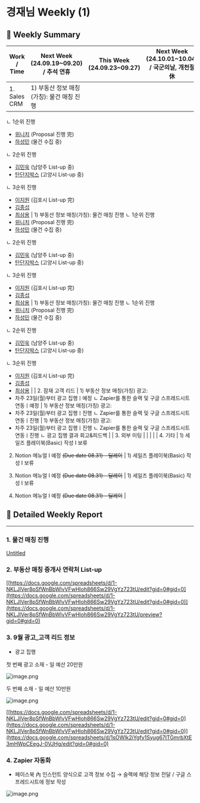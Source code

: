 # 경재님 Weekly (1)

## 📍 Weekly Summary

| Work / Time | Next Week (24.09.19~09.20) / 추석 연휴 | This Week (24.09.23~09.27) | Next Week (24.10.01~10.04) / 국군의날, 개천절 休 |
| --- | --- | --- | --- |
| 1. Sales CRM | 1) 부동산 정보 매칭(가칭): 물건 매칭 진행
 ㄴ 1순위 진행
- [위니치](%E1%84%8B%E1%85%B1%E1%84%82%E1%85%B5%E1%84%8E%E1%85%B5%2056bdd84430ce4f8e91500bb57f51024f.md) (Proposal 진행 完)
- [하성민](%E1%84%92%E1%85%A1%E1%84%89%E1%85%A5%E1%86%BC%E1%84%86%E1%85%B5%E1%86%AB%2075f2ce683a2745068793ec246813b276.md) (물건 수집 중)

 ㄴ 2순위 진행
- [김민욱](%E1%84%80%E1%85%B5%E1%86%B7%E1%84%86%E1%85%B5%E1%86%AB%E1%84%8B%E1%85%AE%E1%86%A8%2054d6627b01bd401685c04d582cb36c66.md) (남양주 List-up 중)
- [탄단지박스](%E1%84%90%E1%85%A1%E1%86%AB%E1%84%83%E1%85%A1%E1%86%AB%E1%84%8C%E1%85%B5%E1%84%87%E1%85%A1%E1%86%A8%E1%84%89%E1%85%B3%202d8ba24e75414472952a88609b997a09.md) (고양시 List-up 중)

 ㄴ 3순위 진행
- [이지원](%E1%84%8B%E1%85%B5%E1%84%8C%E1%85%B5%E1%84%8B%E1%85%AF%E1%86%AB%20ec4d45ab16a94fceae22b652ad8b5b03.md) (김포시 List-up 完)
- [김종섭](%E1%84%80%E1%85%B5%E1%86%B7%E1%84%8C%E1%85%A9%E1%86%BC%E1%84%89%E1%85%A5%E1%86%B8%20324a6274fa174b1983c95008cc1d91c8.md) 
- [최삼용](%E1%84%8E%E1%85%AC%E1%84%89%E1%85%A1%E1%86%B7%E1%84%8B%E1%85%AD%E1%86%BC%2063bfbae6d225423681f4e822da35f2f6.md)  | 1) 부동산 정보 매칭(가칭): 물건 매칭 진행
 ㄴ 1순위 진행
- [위니치](%E1%84%8B%E1%85%B1%E1%84%82%E1%85%B5%E1%84%8E%E1%85%B5%2056bdd84430ce4f8e91500bb57f51024f.md) (Proposal 진행 完)
- [하성민](%E1%84%92%E1%85%A1%E1%84%89%E1%85%A5%E1%86%BC%E1%84%86%E1%85%B5%E1%86%AB%2075f2ce683a2745068793ec246813b276.md) (물건 수집 중)

 ㄴ 2순위 진행
- [김민욱](%E1%84%80%E1%85%B5%E1%86%B7%E1%84%86%E1%85%B5%E1%86%AB%E1%84%8B%E1%85%AE%E1%86%A8%2054d6627b01bd401685c04d582cb36c66.md) (남양주 List-up 중)
- [탄단지박스](%E1%84%90%E1%85%A1%E1%86%AB%E1%84%83%E1%85%A1%E1%86%AB%E1%84%8C%E1%85%B5%E1%84%87%E1%85%A1%E1%86%A8%E1%84%89%E1%85%B3%202d8ba24e75414472952a88609b997a09.md) (고양시 List-up 중)

 ㄴ 3순위 진행
- [이지원](%E1%84%8B%E1%85%B5%E1%84%8C%E1%85%B5%E1%84%8B%E1%85%AF%E1%86%AB%20ec4d45ab16a94fceae22b652ad8b5b03.md) (김포시 List-up 完)
- [김종섭](%E1%84%80%E1%85%B5%E1%86%B7%E1%84%8C%E1%85%A9%E1%86%BC%E1%84%89%E1%85%A5%E1%86%B8%20324a6274fa174b1983c95008cc1d91c8.md) 
- [최삼용](%E1%84%8E%E1%85%AC%E1%84%89%E1%85%A1%E1%86%B7%E1%84%8B%E1%85%AD%E1%86%BC%2063bfbae6d225423681f4e822da35f2f6.md)  | 1) 부동산 정보 매칭(가칭): 물건 매칭 진행
 ㄴ 1순위 진행
- [위니치](%E1%84%8B%E1%85%B1%E1%84%82%E1%85%B5%E1%84%8E%E1%85%B5%2056bdd84430ce4f8e91500bb57f51024f.md) (Proposal 진행 完)
- [하성민](%E1%84%92%E1%85%A1%E1%84%89%E1%85%A5%E1%86%BC%E1%84%86%E1%85%B5%E1%86%AB%2075f2ce683a2745068793ec246813b276.md) (물건 수집 중)

 ㄴ 2순위 진행
- [김민욱](%E1%84%80%E1%85%B5%E1%86%B7%E1%84%86%E1%85%B5%E1%86%AB%E1%84%8B%E1%85%AE%E1%86%A8%2054d6627b01bd401685c04d582cb36c66.md) (남양주 List-up 중)
- [탄단지박스](%E1%84%90%E1%85%A1%E1%86%AB%E1%84%83%E1%85%A1%E1%86%AB%E1%84%8C%E1%85%B5%E1%84%87%E1%85%A1%E1%86%A8%E1%84%89%E1%85%B3%202d8ba24e75414472952a88609b997a09.md) (고양시 List-up 중)

 ㄴ 3순위 진행
- [이지원](%E1%84%8B%E1%85%B5%E1%84%8C%E1%85%B5%E1%84%8B%E1%85%AF%E1%86%AB%20ec4d45ab16a94fceae22b652ad8b5b03.md) (김포시 List-up 完)
- [김종섭](%E1%84%80%E1%85%B5%E1%86%B7%E1%84%8C%E1%85%A9%E1%86%BC%E1%84%89%E1%85%A5%E1%86%B8%20324a6274fa174b1983c95008cc1d91c8.md) 
- [최삼용](%E1%84%8E%E1%85%AC%E1%84%89%E1%85%A1%E1%86%B7%E1%84%8B%E1%85%AD%E1%86%BC%2063bfbae6d225423681f4e822da35f2f6.md)  |
| 2. 잠재 고객 리드 | 1) 부동산 정보 매칭(가칭) 광고: 
- 차주 23일(월)부터 광고 집행ㅣ예정
 ㄴ Zapier를 통한 슬랙 및 구글 스프레드시트 연동ㅣ예정 | 1) 부동산 정보 매칭(가칭) 광고: 
- 차주 23일(월)부터 광고 집행ㅣ진행
 ㄴ Zapier를 통한 슬랙 및 구글 스프레드시트 연동ㅣ진행 | 1) 부동산 정보 매칭(가칭) 광고: 
- 차주 23일(월)부터 광고 집행ㅣ진행
 ㄴ Zapier를 통한 슬랙 및 구글 스프레드시트 연동ㅣ진행
 ㄴ 광고 집행 결과 회고&피드백 |
| 3. 외부 미팅 |  |  |  |
| 4. 기타 | 1) 세일즈 플레이북(Basic) 작성 I 보류

2) Notion 메뉴얼 l 예정 ~~(Due date 08.31) - 딜레이~~ | 1) 세일즈 플레이북(Basic) 작성 I 보류

2)  Notion 메뉴얼 l 예정 ~~(Due date 08.31) - 딜레이~~ | 1) 세일즈 플레이북(Basic) 작성 I 보류

2)  Notion 메뉴얼 l 예정 ~~(Due date 08.31) - 딜레이~~ |

## 📍 Detailed Weekly Report

---

### 1. 물건 매칭 진행

[Untitled](Untitled%20157e98ce7f71811a9287ffa12154006d.csv)

### 2. 부동산 매칭 중개사 연락처 List-up

[[https://docs.google.com/spreadsheets/d/1-NKLJlVer8pSfWnBbWlvVFwHIoh866Sw29VgYz723tU/edit?gid=0#gid=0](https://docs.google.com/spreadsheets/d/1-NKLJlVer8pSfWnBbWlvVFwHIoh866Sw29VgYz723tU/edit?gid=0#gid=0)](https://docs.google.com/spreadsheets/d/1-NKLJlVer8pSfWnBbWlvVFwHIoh866Sw29VgYz723tU/preview?gid=0#gid=0)

### 3. 9월 광고_고객 리드 정보

- 광고 집행

첫 번째 광고 소재 - 일 예산 20만원

![image.png](image%2054.png)

두 번째 소재 - 일 예산 10만원

![image.png](image%2055.png)

[[https://docs.google.com/spreadsheets/d/1-NKLJlVer8pSfWnBbWlvVFwHIoh866Sw29VgYz723tU/edit?gid=0#gid=0](https://docs.google.com/spreadsheets/d/1-NKLJlVer8pSfWnBbWlvVFwHIoh866Sw29VgYz723tU/edit?gid=0#gid=0)](https://docs.google.com/spreadsheets/d/1sOWIk2iYgfy1Syug67ITGmrbXtE3mHWpCEegJ-0VJHg/edit?gid=0#gid=0)

### 4. Zapier 자동화

- 페이스북 內 인스턴트 양식으로 고객 정보 수집 → 슬랙에 해당 정보 전달 / 구글 스프레드시트에 정보 작성

![image.png](image%2056.png)